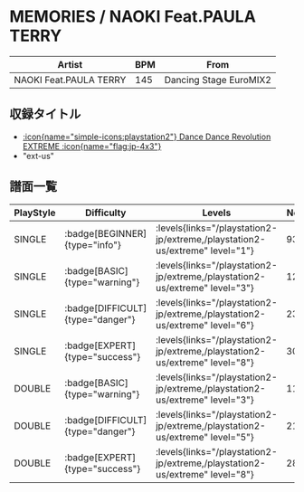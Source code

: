 # MEMORIES / NAOKI Feat.PAULA TERRY

|Artist|BPM|From|
|------|---|----|
|NAOKI Feat.PAULA TERRY|145|Dancing Stage EuroMIX2|

## 収録タイトル

- [:icon{name="simple-icons:playstation2"} Dance Dance Revolution EXTREME :icon{name="flag:jp-4x3"}](/playstation2-jp/extreme)
- "ext-us"

## 譜面一覧

|PlayStyle|Difficulty|Levels|Notes|Movie|
|---------|----------|------|-----|-----|
|SINGLE| :badge[BEGINNER]{type="info"}| :levels{links="/playstation2-jp/extreme,/playstation2-us/extreme" level="1"}|93/0||
|SINGLE| :badge[BASIC]{type="warning"}| :levels{links="/playstation2-jp/extreme,/playstation2-us/extreme" level="3"}|126/0||
|SINGLE| :badge[DIFFICULT]{type="danger"}| :levels{links="/playstation2-jp/extreme,/playstation2-us/extreme" level="6"}|232/0||
|SINGLE| :badge[EXPERT]{type="success"}| :levels{links="/playstation2-jp/extreme,/playstation2-us/extreme" level="8"}|308/0||
|DOUBLE| :badge[BASIC]{type="warning"}| :levels{links="/playstation2-jp/extreme,/playstation2-us/extreme" level="3"}|119/0||
|DOUBLE| :badge[DIFFICULT]{type="danger"}| :levels{links="/playstation2-jp/extreme,/playstation2-us/extreme" level="5"}|211/0||
|DOUBLE| :badge[EXPERT]{type="success"}| :levels{links="/playstation2-jp/extreme,/playstation2-us/extreme" level="8"}|288/0||

